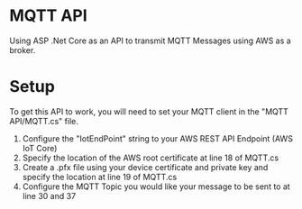 # MQTT API
 Using ASP .Net Core as an API to transmit MQTT Messages using AWS as a broker.


# Setup
To get this API to work, you will need to set your MQTT client in the "MQTT API/MQTT.cs" file.
 1. Configure the "IotEndPoint" string to your AWS REST API Endpoint (AWS IoT Core)
 2. Specify the location of the AWS root certificate at line 18 of MQTT.cs
 3. Create a .pfx file using your device certificate and private key and specify the location at line 19 of MQTT.cs
 4. Configure the MQTT Topic you would like your message to be sent to at line 30 and 37
